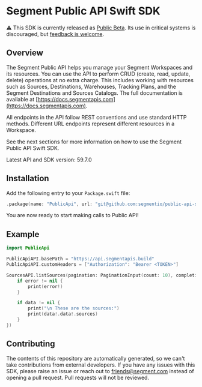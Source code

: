 # Segment Public API Swift SDK

:warning: This SDK is currently released as [Public Beta](https://segment.com/legal/first-access-beta-preview/). Its use in critical systems is discouraged, but [feedback is welcome](#contributing).

## Overview

The Segment Public API helps you manage your Segment Workspaces and its resources. You can use the API to perform CRUD (create, read, update, delete) operations at no extra charge. This includes working with resources such as Sources, Destinations, Warehouses, Tracking Plans, and the Segment Destinations and Sources Catalogs. The full documentation is available at [https://docs.segmentapis.com](https://docs.segmentapis.com).

All endpoints in the API follow REST conventions and use standard HTTP methods. Different URL endpoints represent different resources in a Workspace.

See the next sections for more information on how to use the Segment Public API Swift SDK.

Latest API and SDK version: 59.7.0

## Installation

Add the following entry to your `Package.swift` file:

```swift
.package(name: "PublicApi", url: "git@github.com:segmentio/public-api-sdk-swift.git", branch: "master")
```

You are now ready to start making calls to Public API!

## Example

```swift
import PublicApi

PublicApiAPI.basePath = "https://api.segmentapis.build"
PublicApiAPI.customHeaders = ["Authorization": "Bearer <TOKEN>"]

SourcesAPI.listSources(pagination: PaginationInput(count: 10), completion: { data, error in
    if error != nil {
        print(error!)
    }

    if data != nil {
        print("\n These are the sources:")
        print(data!.data!.sources)
    }
})
```

## Contributing

The contents of this repository are automatically generated, so we can't take contributions from external developers. If you have any issues with this SDK, please raise an issue or reach out to friends@segment.com instead of opening a pull request. Pull requests will not be reviewed.
